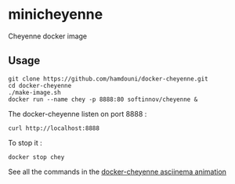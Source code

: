 minicheyenne
===============

Cheyenne docker image

Usage
-----

	git clone https://github.com/hamdouni/docker-cheyenne.git
	cd docker-cheyenne
	./make-image.sh
	docker run --name chey -p 8888:80 softinnov/cheyenne &

The docker-cheyenne listen on port 8888 :

	curl http://localhost:8888

To stop it :

	docker stop chey

See all the commands in the [docker-cheyenne asciinema animation](http://github.hamdouni.com/docker-cheyenne/index.html)
